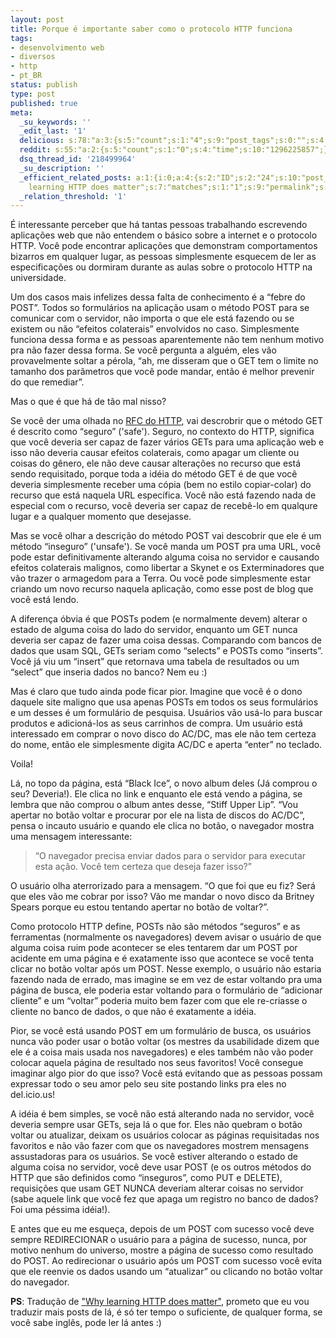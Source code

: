 ```yaml
---
layout: post
title: Porque é importante saber como o protocolo HTTP funciona
tags:
- desenvolvimento web
- diversos
- http
- pt_BR
status: publish
type: post
published: true
meta:
  _su_keywords: ''
  _edit_last: '1'
  delicious: s:78:"a:3:{s:5:"count";s:1:"4";s:9:"post_tags";s:0:"";s:4:"time";s:10:"1295462061";}";
  reddit: s:55:"a:2:{s:5:"count";s:1:"0";s:4:"time";s:10:"1296225857";}";
  dsq_thread_id: '218499964'
  _su_description: ''
  _efficient_related_posts: a:1:{i:0;a:4:{s:2:"ID";s:2:"24";s:10:"post_title";s:29:"Why
    learning HTTP does matter";s:7:"matches";s:1:"1";s:9:"permalink";s:56:"http://techbot.me/2008/11/why-learning-http-does-matter/";}}
  _relation_threshold: '1'
---
```

É interessante perceber que há tantas pessoas trabalhando escrevendo aplicações web que não entendem o básico sobre a internet e o protocolo HTTP. Você pode encontrar aplicações que demonstram comportamentos bizarros em qualquer lugar, as pessoas simplesmente esquecem de ler as especificações ou dormiram durante as aulas sobre o protocolo HTTP na universidade.

Um dos casos mais infelizes dessa falta de conhecimento é a “febre do POST”. Todos so formulários na aplicação usam o método POST para se comunicar com o servidor, não importa o que ele está fazendo ou se existem ou não “efeitos colaterais” envolvidos no caso. Simplesmente funciona dessa forma e as pessoas aparentemente não tem nenhum motivo pra não fazer dessa forma. Se você pergunta a alguém, eles vão provavelmente soltar a pérola, “ah, me disseram que o GET tem o limite no tamanho dos parâmetros que você pode mandar, então é melhor prevenir do que remediar”.

Mas o que é que há de tão mal nisso?

Se você der uma olhada no <a href="http://www.w3.org/Protocols/rfc2616/rfc2616-sec9.html#sec9.1.1">RFC do HTTP</a>, vai descrobrir que o método GET é descrito como “seguro” ('safe'). Seguro, no contexto do HTTP, significa que você deveria ser capaz de fazer vários GETs para uma aplicação web e isso não deveria causar efeitos colaterais, como apagar um cliente ou coisas do gênero, ele não deve causar alterações no recurso que está sendo requisitado, porque toda a idéia do método GET é de que você deveria simplesmente receber uma cópia (bem no estilo copiar-colar) do recurso que está naquela URL específica. Você não está fazendo nada de especial com o recurso, você deveria ser capaz de recebê-lo em qualqure lugar e a qualquer momento que desejasse.

Mas se você olhar a descrição do método POST vai descobrir que ele é um método “inseguro” ('unsafe'). Se você manda um POST pra uma URL, você pode estar definitivamente alterando alguma coisa no servidor e causando efeitos colaterais malignos, como libertar a Skynet e os Exterminadores que vão trazer o armagedom para a Terra. Ou você pode simplesmente estar criando um novo recurso naquela aplicação, como esse post de blog que você está lendo.

A diferença óbvia é que POSTs podem (e normalmente devem) alterar o estado de alguma coisa do lado do servidor, enquanto um GET nunca deveria ser capaz de fazer uma coisa dessas. Comparando com bancos de dados que usam SQL, GETs seriam como “selects” e POSTs como “inserts”. Você já viu um “insert” que retornava uma tabela de resultados ou um “select” que inseria dados no banco? Nem eu :)

Mas é claro que tudo ainda pode ficar pior. Imagine que você é o dono daquele site maligno que usa apenas POSTs em todos os seus formulários e um desses é um formulário de pesquisa. Usuários vão usá-lo para buscar produtos e adicioná-los as seus carrinhos de compra. Um usuário está interessado em comprar o novo disco do AC/DC, mas ele não tem certeza do nome, então ele simplesmente digita AC/DC e aperta “enter” no teclado.

Voila!

Lá, no topo da página, está “Black Ice”, o novo album deles (Já comprou o seu? Deveria!). Ele clica no link e enquanto ele está vendo a página, se lembra que não comprou o album antes desse, “Stiff Upper Lip”. “Vou apertar no botão voltar e procurar por ele na lista de discos do AC/DC”, pensa o incauto usuário e quando ele clica no botão, o navegador mostra uma mensagem interessante:

<blockquote>“O navegador precisa enviar dados para o servidor para executar esta ação. Você tem certeza que deseja fazer isso?”</blockquote>

O usuário olha aterrorizado para a mensagem. “O que foi que eu fiz? Será que eles vão me cobrar por isso? Vão me mandar o novo disco da Britney Spears porque eu estou tentando apertar no botão de voltar?”.

Como protocolo HTTP define, POSTs não são métodos “seguros” e as ferramentas (normalmente os navegadores) devem avisar o usuário de que alguma coisa ruim pode acontecer se eles tentarem dar um POST por acidente em uma página e é exatamente isso que acontece se você tenta clicar no botão voltar após um POST. Nesse exemplo, o usuário não estaria fazendo nada de errado, mas imagine se em vez de estar voltando pra uma página de busca, ele poderia estar voltando para o formulário de “adicionar cliente” e um “voltar” poderia muito bem fazer com que ele re-criasse o cliente no banco de dados, o que não é exatamente a idéia.

Pior, se você está usando POST em um formulário de busca, os usuários nunca vão poder usar o botão voltar (os mestres da usabilidade dizem que ele é a coisa mais usada nos navegadores) e eles também não vão poder colocar aquela página de resultado nos seus favoritos! Você consegue imaginar algo pior do que isso? Você está evitando que as pessoas possam expressar todo o seu amor pelo seu site postando links pra eles no del.icio.us!

A idéia é bem simples, se você não está alterando nada no servidor, você deveria sempre usar GETs, seja lá o que for. Eles não quebram o botão voltar ou atualizar, deixam os usuários colocar as páginas requisitadas nos favoritos e não vão fazer com que os navegadores mostrem mensagens assustadoras para os usuários. Se você estiver alterando o estado de alguma coisa no servidor, você deve usar POST (e os outros métodos do HTTP que são definidos como “inseguros”, como PUT e DELETE), requisições que usam GET NUNCA deveriam alterar coisas no servidor (sabe aquele link que você fez que apaga um registro no banco de dados? Foi uma péssima idéia!).

E antes que eu me esqueça, depois de um POST com sucesso você deve sempre REDIRECIONAR o usuário para a página de sucesso, nunca, por motivo nenhum do universo, mostre a página de sucesso como resultado do POST. Ao redirecionar o usuário após um POST com sucesso você evita que ele reenvie os dados usando um “atualizar” ou clicando no botão voltar do navegador.

<strong>PS</strong>: Tradução de <a href="http://blog.codevader.com/2008/11/02/why-learning-http-does-matter/">"Why learning HTTP does matter"</a>, prometo que eu vou traduzir mais posts de lá, é só ter tempo o suficiente, de qualquer forma, se você sabe inglês, pode ler lá antes :)
